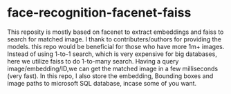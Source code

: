 # face-recognition-facenet-faiss

This reposity is mostly based on facenet to extract embeddings and faiss to search for matched image. I thank to contributers/outhors for providing the models. this repo would be beneficial for those who have more 1m+ images. Instead of using 1-to-1 search, which is very expensive for big databases, here we utilize faiss to do 1-to-many search. Having a query image/embedding/ID,we can get the matched image in a few milliseconds (very fast). In this repo, I also store the embedding, Bounding boxes and image paths to microsoft SQL database, incase some of you want. 
